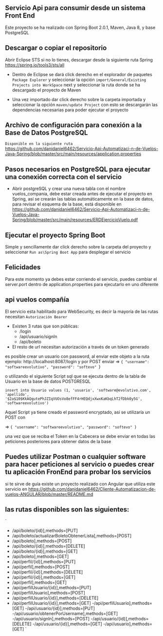 ## Servicio Api para consumir desde un sistema Front End

Este proyecto se ha realizado con Spring Boot 2.0.1, Maven, Java 8, y base PostgreSQL

##  Descargar o copiar el repositorio 

Abrir Eclipse STS si no lo tienes, descargar desde la siguiente ruta Spring https://spring.io/tools3/sts/all 

- Dentro de Eclipse se dará click derecho en el explorador de paquetes `Package Explorer` y seleccionar la opción
`import/General/Existing Projects into WorkSpace` next y seleccionar la ruta donde se  ha descargado el proyecto de Maven

- Una vez importado dar click derecho sobre la carpeta importada y seleccionar la opción `maven/update Project` con esto se 
descargarán las dependencias necesarias para poder ejecutar el proyecto

## Archivo de configuración para conexión a la Base de Datos PostgreSQL

`Disponible en la siguiente ruta` https://github.com/danidaniel6462/Servicio-Api-Automatizaci-n-de-Vuelos-Java-Spring/blob/master/src/main/resources/application.properties

## Pasos necesarios en PostgreSQL para ejecutar una conexión correcta con el servicio

- Abrir postgreSQL y crear una nueva tabla con el nombre vuelos_compania, debe estar creada antes de ejecutar el proyecto en Spring, 
así se crearán las tablas automáticamente en la base de datos, para revisar el esquema de la base, está disponible en https://github.com/danidaniel6462/Servicio-Api-Automatizaci-n-de-Vuelos-Java-Spring/blob/master/src/main/resources/ERDEjercicioVuelo.pdf

## Ejecutar el proyecto Spring Boot

Simple y sencillamente dar click derecho sobre la carpeta del proyecto y seleccionar `Run as\Spring Boot App` para desplegar el servicio

## Felicidades

Para este momento ya debes estar corriendo el servicio, puedes cambiar el server.port dentro de application.properties para ejecutarlo en uno diferente

## api vuelos compañía

El servicio esta habilitado para WebSecurity, es decir la mayoría de las rutas necesitan `Autorización Bearer`

- Existen 3 rutas que son públicas:
  - /login
  - /api/usuario/signIn
  - /api/boleto
- El resto de url necesitan autorización a través de un token generado

es posible crear un usuario con password, al enviar este objeto a la ruta ejemplo: http://localhost:8087/login y por POST enviar
=> 
`{
	"username": "softwareevolutivo",
	"password": "softevo"
`}

o utilizando el siguiente Script sql que se ejecuta dentro de la tabla de Usuario en la base de datos POSTGRESQL

`insert into Usuario values (1, 'usuario', 'software@evolutivo.com', 'apellido', '$2a$10$KkAQqutePhJZIqVUOsVo8efFF4rHEQdjxXwxKaKbqLhT2fDbk0y5G', 'softwareevolutivo')`

Aquel Script ya tiene creado el password encryptado, así se utilizaría un POST con 

=>
`{
	"username": "softwareevolutivo",
	"password": "softevo"
}`

una vez que se reciba el Token en la Cabecera se debe enviar en todas las peticiones posteriores para obtener datos de la base

## Puedes utilizar Postman o cualquier software para hacer peticiones al servicio o puedes crear tu aplicación FronEnd para probar los servicios
si te sirve de guía existe un proyecto realizado con Angular que utiliza este servicio en https://github.com/danidaniel6462/Cliente-Automatizacion-de-vuelos-ANGULAR/blob/master/README.md

## las rutas disponibles son las siguientes:
`
- /api/boleto/{id}],methods=[PUT]
- /api/boleto/actualizarBoletoObtenerLista],methods=[POST]
- /api/boleto],methods=[POST]
- /api/boleto/{id}],methods=[DELETE]
- /api/boleto/{id}],methods=[GET]
- /api/boleto],methods=[GET]
- /api/perfil/{id}],methods=[PUT]
- /api/perfil],methods=[POST]
- /api/perfil/{id}],methods=[DELETE]
- /api/perfil/{id}],methods=[GET]
- /api/perfil],methods=[GET]
- /api/perfilUsuario/{id}],methods=[PUT]
- /api/perfilUsuario],methods=[POST]
- /api/perfilUsuario/{id}],methods=[DELETE]
- /api/perfilUsuario/{id}],methods=[GET]
-/api/perfilUsuario],methods=[GET]
-/api/usuario/{id}],methods=[PUT]
-/api/usuario/obtenerPorUsername],methods=[GET]
-/api/usuario/signIn],methods=[POST]
-/api/usuario/{id}],methods=[DELETE]
-/api/usuario/{id}],methods=[GET]
-/api/usuario],methods=[GET]
`
